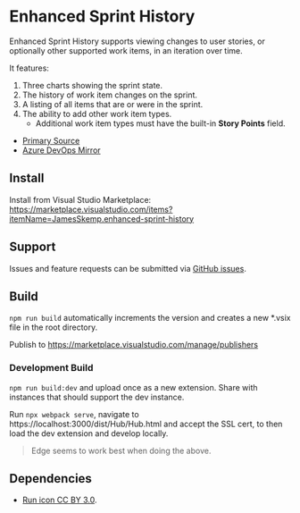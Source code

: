 # Enhanced Sprint History
Enhanced Sprint History supports viewing changes to user stories, or optionally other supported work items, in an iteration over time.

It features:
1. Three charts showing the sprint state.
2. The history of work item changes on the sprint.
3. A listing of all items that are or were in the sprint.
4. The ability to add other work item types.
	- Additional work item types must have the built-in **Story Points** field.

- [Primary Source](https://git.ebacher-skemp.com/azure-devops/enhanced-sprint-history)
- [Azure DevOps Mirror](https://dev.azure.com/jamesrskemp/azure-devops-extensions/_git/enhanced-sprint-history)

## Install
Install from Visual Studio Marketplace: https://marketplace.visualstudio.com/items?itemName=JamesSkemp.enhanced-sprint-history

## Support
Issues and feature requests can be submitted via [GitHub issues](https://github.com/JamesSkemp/enhanced-sprint-history/issues).

## Build
`npm run build` automatically increments the version and creates a new *.vsix file in the root directory.

Publish to https://marketplace.visualstudio.com/manage/publishers

### Development Build
`npm run build:dev` and upload once as a new extension. Share with instances that should support the dev instance.

Run `npx webpack serve`, navigate to https://localhost:3000/dist/Hub/Hub.html and accept the SSL cert, to then load the dev extension and develop locally.

> Edge seems to work best when doing the above.

## Dependencies
- [Run icon CC BY 3.0](https://game-icons.net/1x1/lorc/run.html).
